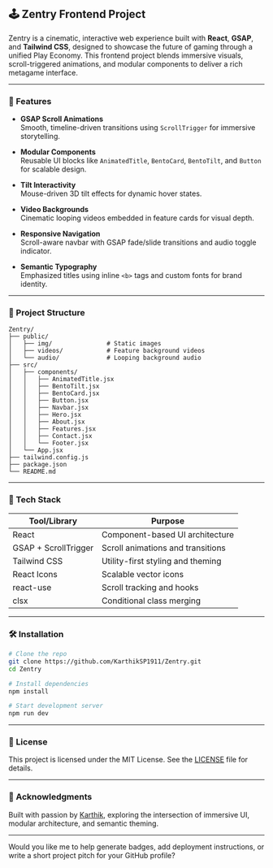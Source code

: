 
## 🕹️ Zentry Frontend Project

Zentry is a cinematic, interactive web experience built with **React**, **GSAP**, and **Tailwind CSS**, designed to showcase the future of gaming through a unified Play Economy. This frontend project blends immersive visuals, scroll-triggered animations, and modular components to deliver a rich metagame interface.

---

### 🚀 Features

- **GSAP Scroll Animations**  
  Smooth, timeline-driven transitions using `ScrollTrigger` for immersive storytelling.

- **Modular Components**  
  Reusable UI blocks like `AnimatedTitle`, `BentoCard`, `BentoTilt`, and `Button` for scalable design.

- **Tilt Interactivity**  
  Mouse-driven 3D tilt effects for dynamic hover states.

- **Video Backgrounds**  
  Cinematic looping videos embedded in feature cards for visual depth.

- **Responsive Navigation**  
  Scroll-aware navbar with GSAP fade/slide transitions and audio toggle indicator.

- **Semantic Typography**  
  Emphasized titles using inline `<b>` tags and custom fonts for brand identity.

---

### 📁 Project Structure

```
Zentry/
├── public/
│   ├── img/               # Static images
│   ├── videos/            # Feature background videos
│   └── audio/             # Looping background audio
├── src/
│   ├── components/
│   │   ├── AnimatedTitle.jsx
│   │   ├── BentoTilt.jsx
│   │   ├── BentoCard.jsx
│   │   ├── Button.jsx
│   │   ├── Navbar.jsx
│   │   ├── Hero.jsx
│   │   ├── About.jsx
│   │   ├── Features.jsx
│   │   ├── Contact.jsx
│   │   └── Footer.jsx
│   └── App.jsx
├── tailwind.config.js
├── package.json
└── README.md
```

---

### 🧰 Tech Stack

| Tool/Library       | Purpose                                 |
|--------------------|------------------------------------------|
| React              | Component-based UI architecture          |
| GSAP + ScrollTrigger | Scroll animations and transitions     |
| Tailwind CSS       | Utility-first styling and theming        |
| React Icons        | Scalable vector icons                    |
| react-use          | Scroll tracking and hooks                |
| clsx               | Conditional class merging                |

---

### 🛠️ Installation

```bash
# Clone the repo
git clone https://github.com/KarthikSP1911/Zentry.git
cd Zentry

# Install dependencies
npm install

# Start development server
npm run dev
```

---

### 📜 License

This project is licensed under the MIT License. See the [LICENSE](LICENSE) file for details.

---

### 🙌 Acknowledgments

Built with passion by [Karthik](https://github.com/KarthikSP1911), exploring the intersection of immersive UI, modular architecture, and semantic theming.

---

Would you like me to help generate badges, add deployment instructions, or write a short project pitch for your GitHub profile?
